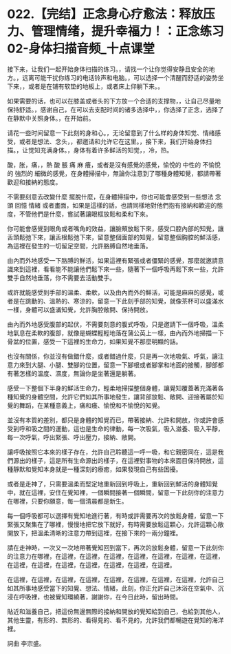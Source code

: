 # 022.【完结】正念身心疗愈法：释放压力、管理情绪，提升幸福力！：正念练习02-身体扫描音频_十点课堂

接下来，让我们一起开始身体扫描的练习。，请找一个让你觉得安静且安全的地方。，远离可能干扰你练习的电话铃声和电脑。，可以选择一个清醒而舒适的姿势坐下来，，或者是在铺有软垫的地板上，或者床上仰躺下来。。

如果需要的话，也可以在膝盖或者头的下方放一个合适的支撑物，，让自己尽量地保持舒适。，感谢自己，在可以去支配时间的诸多选择中，，你选择了正念，选择了在静默中关照身体。，在开始前。

请花一些时间留意一下此刻的身和心。，无论留意到了什么样的身体知觉、情绪感受，或者是想法、念头，，都邀请和允许它在这里。，接下来，我们开始身体扫描。，让觉知充满身体。，身体有着许多鲜活的知觉，，冷，热。

酸，胀，痛，，熱 酸 脹 痛 麻 癢，或者是沒有感覺的感覺，愉悅的 中性的 不愉悅的 強烈的 細微的感覺，在身體掃描中，無論你注意到了哪種身體知覺，都請帶著歡迎和接納的態度。

不需要刻意去改變什麼 擺脫什麼，在身體掃描中，你也可能會感受到一些想法 念頭 回憶 情緒 或者畫面，如果是這樣的話，也請同樣地對他們抱有接納和歡迎的態度，不管他們是什麼，嘗試著讓眼框放鬆和柔和下來。

你可能會感覺到眼角或者嘴角的效益，讓臉頰放鬆下來，感受口腔內部的知覺，讓舌頭鬆弛下來，讓舌根鬆弛下來，留意整個面部的知覺，留意整個胸腔的鮮活感，為這裡在發生的一切留足空間，允許胳膊自然地垂落。

由內而外地感受一下胳膊的鮮活，如果這裡有緊張或者僵緊的感覺，那麼就邀請意識來到這裡，看看能不能讓他們鬆下來一些，隨著下一個呼吸再鬆下來一些，允許雙手自然地垂落，你不需要去活動雙手。

或許就能感受到手部的溫柔、柔軟，以及由內而外的鮮活，可能是麻麻的感覺，或者是在跳動的、溫熱的、寒涼的，留意一下此刻手部的知覺，就像茶杯可以盛滿水一樣，身體可以盛滿知覺，允許胸腔敞開、保持開放。

由內而外地感受腹部的起伏，不需要刻意的腹式呼吸，只是邀請下一個呼吸，溫柔地氣息在柔軟的腹部，就像是蝴蝶輕輕地落在蒲公英上一樣，由內而外地掃描一下骨盆的位置，感受一下這裡的生命力，如果知覺不那麼明顯的話。

也沒有關係，你並沒有做錯什麼，或者錯過什麼，只是再一次地吸氣、呼氣，讓注意力來到大腿、小腿、雙腳的位置，留意一下腳根或者腳掌和地面的接觸，腳部都有著怎樣的溫度、濕度，無論你是坐著還是躺著。

感受一下整個下半身的鮮活生命力，輕柔地掃描整個身體，讓覺知覆蓋著充滿著各種知覺的身體空間，允許它們如其所事地發生，讓背部放鬆、敞開、迎接著屬於知覺的舞蹈，在某種意義上，痛和癢、愉悅和不愉悅的知覺。

並沒有本質的差別，都只是身體的知覺而已，帶著接納、允許和開放，你或許會感受到呼和吸之間的運動，這也是生命的律動，每一次吸氣，吸入滋養、吸入平靜，每一次呼氣，呼出緊張、呼出壓力，接納、敞開。

讓呼吸按照它本來的樣子存在，允許自己聆聽這一呼一吸，和它親密同在，這是我們源出的樣子，這是所有生命源出的樣子，在這裡對事物的本來面目保持開放，這種靜默和覺知本身就是一種深刻的療癒，如果發現自己有些困擾。

或者是走神了，只需要溫柔而堅定地重新回到呼吸上，重新回到鮮活的身體知覺中，就在這裡，安住在覺知裡，一個瞬間接著一個瞬間，留意一下此刻你的注意力在哪裡，只要你願意，每一個清晨都是新生。

每一個呼吸都可以選擇有覺知地進行著，有時或許需要再次的放鬆身體，留意一下緊張又聚集在了哪裡，慢慢地把它放下就好，有時需要放鬆這顆心，允許這顆心敞開放下，把溫柔清晰的注意力帶到這裡，在接下來的一兩分鐘裡。

請在走神時，一次又一次地帶著覺知回到當下，再次的放鬆身體，留意一下此刻你的注意力在哪裡，在這裡，在這裡，在這裡，在這裡，在這裡，在這裡，在這裡，在這裡，在這裡，在這裡，在這裡，在這裡，在這裡，在這裡。

在這裡，在這裡，在這裡，在這裡，在這裡，在這裡，在這裡，在這裡，允許自己如其所事地感受當下的知覺、想法、情緒，此刻，你正允許自己沐浴在空氣中、沉浸在呼吸裡，也被覺知環繞著，謝謝你，在今日此時，留出時間。

貼近和滋養自己，把這份無邊無際的接納和開放的覺知給到自己，也給到其他人，其他生靈，有形的、無形的、看得見的、看不見的，允許我們都暢遊在覺知的海洋裡。

詞曲 李宗盛。